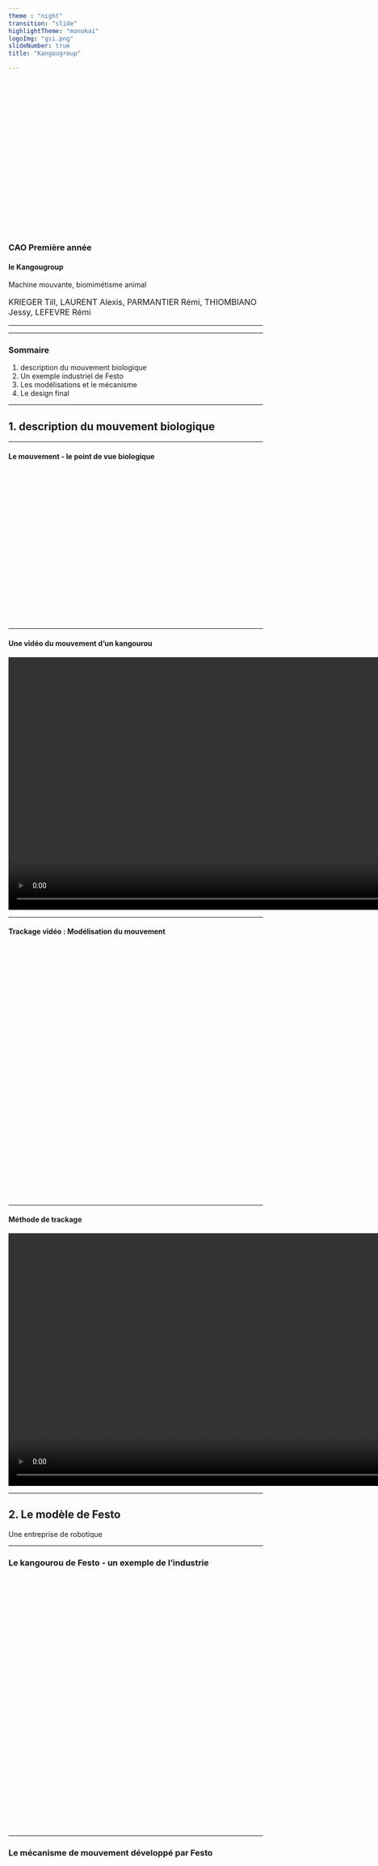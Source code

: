 ```yaml
---
theme : "night"
transition: "slide"
highlightTheme: "monokai"
logoImg: "gsi.png"
slideNumber: true
title: "Kangougroup"

---
```


<img data-src="k.png" height="300"/>

### CAO Première année
#### le Kangougroup

Machine mouvante, biomimétisme animal



<p style="font-size : 12pt">
KRIEGER Till,
LAURENT Alexis,
PARMANTIER Rémi,
THIOMBIANO Jessy,
LEFEVRE Rémi
</p>

---

<!-- .slide: data-background="poster.jpg" data-background-repeat="single" data-background-size="300pt" -->


---

### Sommaire

1. description du mouvement biologique
2. Un exemple industriel de Festo
3. Les modélisations et le mécanisme
4. Le design final


---



## 1. description du mouvement biologique



---

#### Le mouvement - le point de vue biologique

<img data-src="mouv.png" height="300"/>


---

#### Une vidéo du mouvement d’un kangourou

<video controls height="500">
<source src="https://cremesalade.github.io/prez/kangourou/k1.mp4" type="video/mp4">
</video>

---

#### Trackage vidéo : Modélisation du mouvement

<img data-src="tracker.png" height="500"/>

---

#### Méthode de trackage

<video controls height="500">
<source src="https://cremesalade.github.io/prez/kangourou/tr.mp4" type="video/mp4">
</video>


---



## 2. Le modèle de Festo

Une entreprise de robotique



---

### Le kangourou de Festo -  un exemple de l’industrie

<img data-src="exemple.png" height="500"/>

---

### Le mécanisme de mouvement développé par Festo

<img data-src="festo_meca.png" height="500"/>

---

### Le résultat de Festo

<img data-src="festo_result.png" height="500"/>

---



## 3. Les modélisations et le mécanisme



---

#### La phase de recherche - notre premier essai

<img data-src="e1.png" height="500"/>


---

#### La phase de recherche - notre deuxième essai

<img data-src="e2.png" height="500"/>


---

#### La phase de recherche - notre troisième essai

<img data-src="e32.png" height="500"/>

---

<img data-src="e31.png" height="500"/>


---

#### Première modélisation - SolidWorks

<video controls height="500">
<source src="https://cremesalade.github.io/prez/kangourou/pmode.mp4" type="video/mp4">
</video>

---

#### La maquette complète sur Blender

<img data-src="maquette.png" height="500"/>

---

#### Simulation 1

<video controls height="500">
<source src="https://cremesalade.github.io/prez/kangourou/m1.mp4" type="video/mp4">
</video>
---

#### Simulation 2

<video controls height="500">
<source src="https://cremesalade.github.io/prez/kangourou/m2.mp4" type="video/mp4">
</video>
---

#### Simulation 3

<video controls height="500">
<source src="https://cremesalade.github.io/prez/kangourou/m3.mp4" type="video/mp4">
</video>
---

#### Simulation du mouvement complet

<video controls height="500">
<source src="https://cremesalade.github.io/prez/kangourou/m4.mp4" type="video/mp4">
</video>

---



## 4. Le design final

Voici le modèle en 3d



---

<div class="sketchfab-embed-wrapper">
    <iframe title="A 3D model" height="600" width="1000" src="https://sketchfab.com/models/df15ce7132694a6a8a5ec834ce85dfc2/embed?autospin=0.2&amp;preload=1&amp;ui_controls=1&amp;ui_infos=1&amp;ui_inspector=1&amp;ui_stop=1&amp;ui_watermark=1&amp;ui_watermark_link=1" frameborder="0" allow="autoplay; fullscreen; vr" mozallowfullscreen="true" webkitallowfullscreen="true"></iframe>
    <p style="font-size: 13px; font-weight: normal; margin: 5px; color: #4A4A4A;">
        <a href="https://sketchfab.com/3d-models/kangaroo9-df15ce7132694a6a8a5ec834ce85dfc2?utm_medium=embed&utm_source=website&utm_campaign=share-popup" target="_blank" style="font-weight: bold; color: #1CAAD9;">kangaroo9</a>
        by <a href="https://sketchfab.com/remi.lefevre?utm_medium=embed&utm_source=website&utm_campaign=share-popup" target="_blank" style="font-weight: bold; color: #1CAAD9;">remi.lefevre</a>
        on <a href="https://sketchfab.com?utm_medium=embed&utm_source=website&utm_campaign=share-popup" target="_blank" style="font-weight: bold; color: #1CAAD9;">Sketchfab</a>
    </p>
</div>

---


### Merci beaucoup pour votre attention !

- KRIEGER Till
- LAURENT Alexis
- LEFEVRE Rémi
- PARMANTIER Rémi
- THIOMBIANO Jessy


---

### Sources

Image1: https://i.pinimg.com/originals/53/2d/30/532d308e54a0a7f4c2103c5618aa0119.gif

Image2: https://c8.alamy.com/compde/t806nr/kangaroo-fortbewegung-t806nr.jpg

Image de Festo: https://www.festo.com/PDF_Flip/corp/Festo_BionicKangaroo/de/files/assets/basic-html/page-4.html


---

### FIN !

---



<!-- .slide: data-background-iframe = "https://cremesalade.github.io/prez/threejs-test.html" -->


